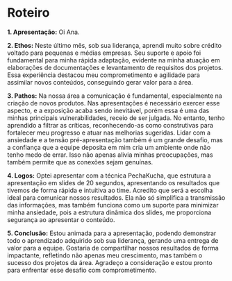 # Roteiro

**1. Apresentação:** Oi Ana.

**2. Ethos:** Neste último mês, sob sua liderança, aprendi muito sobre crédito voltado para pequenas e médias empresas. Seu suporte e apoio foi fundamental para minha rápida adaptação, evidente na minha atuação em elaborações de documentações e levantamento de requisitos dos projetos. Essa experiência destacou meu comprometimento e agilidade para assimilar novos conteúdos, conseguindo gerar valor para a área. 

**3. Pathos:** Na nossa área a comunicação é fundamental, especialmente na criação de novos produtos. Nas apresentações é necessário exercer esse aspecto, e a exposição acaba sendo inevitável, porém essa é uma das minhas principais vulnerabilidades, receio de ser julgada. No entanto, tenho aprendido a filtrar as críticas, reconhecendo-as como construtivas para fortalecer meu progresso e atuar nas melhorias sugeridas. Lidar com a ansiedade e a tensão pré-apresentação também é um grande desafio, mas a confiança que a equipe deposita em mim cria um ambiente onde não tenho medo de errar. Isso não apenas alivia minhas preocupações, mas também permite que as conexões sejam genuínas.

**4. Logos:** Optei apresentar com a técnica PechaKucha, que estrutura a apresentação em slides de 20 segundos, apresentando os resultados que tivemos de forma rápida e intuitiva ao time. Acredito que será a escolha ideal para comunicar nossos resultados. Ela não só simplifica a transmissão das informações, mas também funciona como um suporte para minimizar minha ansiedade, pois a estrutura dinâmica dos slides, me proporciona segurança ao apresentar o conteúdo.

**5. Conclusão:** Estou animada para a apresentação, podendo demonstrar todo o aprendizado adquirido sob sua liderança, gerando uma entrega de valor para a equipe. Gostaria de compartilhar nossos resultados de forma impactante, refletindo não apenas meu crescimento, mas também o sucesso dos projetos da área. Agradeço a consideração e estou pronto para enfrentar esse desafio com comprometimento.
